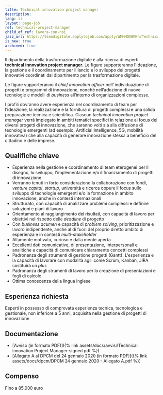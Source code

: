 ```yaml
---
title: Technical innovation project manager
description:
lang: it
layout: page-job
ref: technical-project-manager
child_of_ref: lavora-con-noi
jazz_url: https://teamdigitale.applytojob.com/apply/WMHMQXHFKh/Technical-Innovation-Project-Manager-Per-Progetti-Di-Innovazione.html
is_new: true
archived: true
---
```


Il dipartimento della trasformazione digitale è alla ricerca di esperti
**technical innovation project manager**. Le figure supporteranno
l'ideazione, la gestione e il coordinamento per il lancio e lo sviluppo
dei progetti innovativi coordinati dal dipartimento per la
trasformazione digitale.

Le figure supporteranno il *chief innovation officer* nell’
individuazione di progetti e programmi di innovazione, nonché
nell’adozione di nuove tecnologie e modelli di *business* all’interno di
organizzazioni complesse.

I profili dovranno avere esperienza nel coordinamento di team per
l’ideazione, la realizzazione e la fornitura di progetti complessi e una
solida preparazione tecnica e scientifica. Ciascun *technical innovation
project manager* verrà impiegato in ambiti tematici specifici in
relazione al focus dei diversi progetti di innovazione, che saranno
volti sia alla diffusione di tecnologie emergenti (ad esempio,
Artificial Intelligence, 5G, mobilità innovativa) che alla capacità di
generare innovazione stessa a beneficio del cittadino e delle imprese.

## Qualifiche chiave

-   Esperienza nella gestione e coordinamento di team eterogenei per il
    disegno, lo sviluppo, l'implementazione e/o il finanziamento di
    progetti di innovazione
-   Verranno tenuti in forte considerazione la collaborazione con fondi,
    *venture capital*, *startup*, università e ricerca oppure il focus
    sullo sviluppo di tecnologie emergenti e/o la formazione in ambito
    innovazione, anche in contesti internazionali
-   Strutturato, con capacità di analizzare problemi complessi e
    definire soluzioni e piani di lavoro
-   Orientamento al raggiungimento dei risultati, con capacità di lavoro
    per obiettivi nel rispetto delle *deadline* di progetto
-   Con *business acumen* e capacità di *problem solving*,
    prioritizzazione e lavoro indipendente, anche al di fuori del
    proprio diretto ambito di esperienza e in contesti
    *multi-stakeholder*
-   Altamente motivato, curioso e dalla mente aperta
-   Eccellenti doti comunicative, di presentazione, interpersonali e
    analitiche e capacità di comunicare chiaramente concetti complessi
-   Padronanza degli strumenti di gestione progetti (Gantt).
    L'esperienza e la capacità di lavorare con modalità agili come
    Scrum, Kanban, JIRA costituirà un *plus*
-   Padronanza degli strumenti di lavoro per la creazione di
    presentazioni e fogli di calcolo
-   Ottima conoscenza della lingua inglese

## Esperienza richiesta

Esperti in possesso di comprovata esperienza tecnica, tecnologica e gestionale, non inferiore a
5 anni, acquisita nella gestione di progetti di innovazione.

## Documentazione

- [Avviso (in formato PDF)]({% link assets/docs/avvisi/Technical Innovation Project Manager-signed.pdf %})
- [Allegato A al DPCM del 24 gennaio 2020 (in formato PDF)]({% link assets/docs/dpcm/DPCM 24 gennaio 2020 - Allegato A.pdf %})

## Compenso

Fino a 85.000 euro
